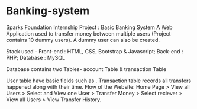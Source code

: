 # Banking-system

Sparks Foundation Internship Project : Basic Banking System
A Web Application used to transfer money between multiple users (Project contains 10 dummy users). A dummy user can also be created.

Stack used -
Front-end : HTML, CSS, Bootstrap & Javascript;
Back-end : PHP;
Database : MySQL

Database contains two Tables- account Table & transaction Table

User table have basic fields such as .
Transaction table records all transfers happened along with their time.
Flow of the Website: Home Page > View all Users > Select and View one User > Transfer Money > Select reciever > View all Users > View Transfer History.
